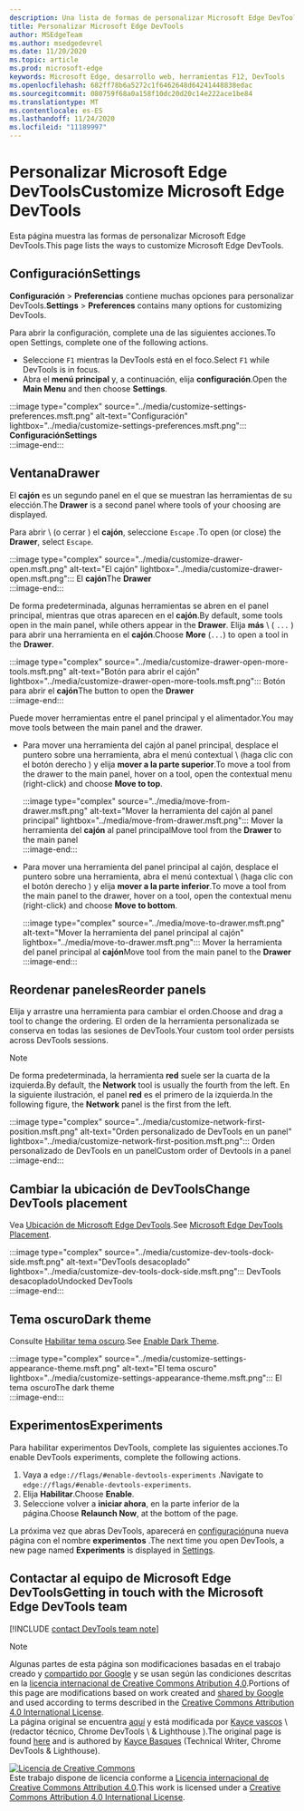 ```yaml
---
description: Una lista de formas de personalizar Microsoft Edge DevTools
title: Personalizar Microsoft Edge DevTools
author: MSEdgeTeam
ms.author: msedgedevrel
ms.date: 11/20/2020
ms.topic: article
ms.prod: microsoft-edge
keywords: Microsoft Edge, desarrollo web, herramientas F12, DevTools
ms.openlocfilehash: 682ff78b6a5272c1f6462648d64241448838edac
ms.sourcegitcommit: 080759f68a0a158f10dc20d20c14e222ace1be84
ms.translationtype: MT
ms.contentlocale: es-ES
ms.lasthandoff: 11/24/2020
ms.locfileid: "11189997"
---
```

<!-- Copyright Kayce Basques 

   Licensed under the Apache License, Version 2.0 (the "License");
   you may not use this file except in compliance with the License.
   You may obtain a copy of the License at

       https://www.apache.org/licenses/LICENSE-2.0

   Unless required by applicable law or agreed to in writing, software
   distributed under the License is distributed on an "AS IS" BASIS,
   WITHOUT WARRANTIES OR CONDITIONS OF ANY KIND, either express or implied.
   See the License for the specific language governing permissions and
   limitations under the License.  -->

# <span data-ttu-id="acaa6-104">Personalizar Microsoft Edge DevTools</span><span class="sxs-lookup"><span data-stu-id="acaa6-104">Customize Microsoft Edge DevTools</span></span>  

<span data-ttu-id="acaa6-105">Esta página muestra las formas de personalizar Microsoft Edge DevTools.</span><span class="sxs-lookup"><span data-stu-id="acaa6-105">This page lists the ways to customize Microsoft Edge DevTools.</span></span>  

## <span data-ttu-id="acaa6-106">Configuración</span><span class="sxs-lookup"><span data-stu-id="acaa6-106">Settings</span></span>  

<span data-ttu-id="acaa6-107">**Configuración**  >  **Preferencias** contiene muchas opciones para personalizar DevTools.</span><span class="sxs-lookup"><span data-stu-id="acaa6-107">**Settings** > **Preferences** contains many options for customizing DevTools.</span></span>  

<span data-ttu-id="acaa6-108">Para abrir la configuración, complete una de las siguientes acciones.</span><span class="sxs-lookup"><span data-stu-id="acaa6-108">To open Settings, complete one of the following actions.</span></span>  

*   <span data-ttu-id="acaa6-109">Seleccione `F1` mientras la DevTools está en el foco.</span><span class="sxs-lookup"><span data-stu-id="acaa6-109">Select `F1` while DevTools is in focus.</span></span>  
*   <span data-ttu-id="acaa6-110">Abra el **menú principal** y, a continuación, elija **configuración**.</span><span class="sxs-lookup"><span data-stu-id="acaa6-110">Open the **Main Menu** and then choose **Settings**.</span></span>  
    
:::image type="complex" source="../media/customize-settings-preferences.msft.png" alt-text="Configuración" lightbox="../media/customize-settings-preferences.msft.png":::
   **<span data-ttu-id="acaa6-112">Configuración</span><span class="sxs-lookup"><span data-stu-id="acaa6-112">Settings</span></span>**  
:::image-end:::  

## <span data-ttu-id="acaa6-113">Ventana</span><span class="sxs-lookup"><span data-stu-id="acaa6-113">Drawer</span></span>  

<span data-ttu-id="acaa6-114">El **cajón** es un segundo panel en el que se muestran las herramientas de su elección.</span><span class="sxs-lookup"><span data-stu-id="acaa6-114">The **Drawer** is a second panel where tools of your choosing are displayed.</span></span>  

<span data-ttu-id="acaa6-115">Para abrir \ (o cerrar \) el **cajón**, seleccione `Escape` .</span><span class="sxs-lookup"><span data-stu-id="acaa6-115">To open \(or close\) the **Drawer**, select `Escape`.</span></span>  

:::image type="complex" source="../media/customize-drawer-open.msft.png" alt-text="El cajón" lightbox="../media/customize-drawer-open.msft.png":::
   <span data-ttu-id="acaa6-117">El **cajón**</span><span class="sxs-lookup"><span data-stu-id="acaa6-117">The **Drawer**</span></span>  
:::image-end:::  

<span data-ttu-id="acaa6-118">De forma predeterminada, algunas herramientas se abren en el panel principal, mientras que otras aparecen en el **cajón**.</span><span class="sxs-lookup"><span data-stu-id="acaa6-118">By default, some tools open in the main panel, while others appear in the **Drawer**.</span></span>  <span data-ttu-id="acaa6-119">Elija **más** \ ( `...` ) para abrir una herramienta en el **cajón**.</span><span class="sxs-lookup"><span data-stu-id="acaa6-119">Choose **More** \(`...`) to open a tool in the **Drawer**.</span></span>  

:::image type="complex" source="../media/customize-drawer-open-more-tools.msft.png" alt-text="Botón para abrir el cajón" lightbox="../media/customize-drawer-open-more-tools.msft.png":::
   <span data-ttu-id="acaa6-121">Botón para abrir el **cajón**</span><span class="sxs-lookup"><span data-stu-id="acaa6-121">The button to open the **Drawer**</span></span>  
:::image-end:::  

<span data-ttu-id="acaa6-122">Puede mover herramientas entre el panel principal y el alimentador.</span><span class="sxs-lookup"><span data-stu-id="acaa6-122">You may move tools between the main panel and the drawer.</span></span>  

*   <span data-ttu-id="acaa6-123">Para mover una herramienta del cajón al panel principal, desplace el puntero sobre una herramienta, abra el menú contextual \ (haga clic con el botón derecho \) y elija **mover a la parte superior**.</span><span class="sxs-lookup"><span data-stu-id="acaa6-123">To move a tool from the drawer to the main panel, hover on a tool, open the contextual menu \(right-click\) and choose **Move to top**.</span></span>  
    
    :::image type="complex" source="../media/move-from-drawer.msft.png" alt-text="Mover la herramienta del cajón al panel principal" lightbox="../media/move-from-drawer.msft.png":::
       <span data-ttu-id="acaa6-125">Mover la herramienta del **cajón** al panel principal</span><span class="sxs-lookup"><span data-stu-id="acaa6-125">Move tool from the **Drawer** to the main panel</span></span>  
    :::image-end:::  
    
*   <span data-ttu-id="acaa6-126">Para mover una herramienta del panel principal al cajón, desplace el puntero sobre una herramienta, abra el menú contextual \ (haga clic con el botón derecho \) y elija **mover a la parte inferior**.</span><span class="sxs-lookup"><span data-stu-id="acaa6-126">To move a tool from the main panel to the drawer, hover on a tool, open the contextual menu \(right-click\) and choose **Move to bottom**.</span></span>  
    
    :::image type="complex" source="../media/move-to-drawer.msft.png" alt-text="Mover la herramienta del panel principal al cajón" lightbox="../media/move-to-drawer.msft.png":::
       <span data-ttu-id="acaa6-128">Mover la herramienta del panel principal al **cajón**</span><span class="sxs-lookup"><span data-stu-id="acaa6-128">Move tool from the main panel to the **Drawer**</span></span>
    :::image-end:::  
    

## <span data-ttu-id="acaa6-129">Reordenar paneles</span><span class="sxs-lookup"><span data-stu-id="acaa6-129">Reorder panels</span></span>  

<span data-ttu-id="acaa6-130">Elija y arrastre una herramienta para cambiar el orden.</span><span class="sxs-lookup"><span data-stu-id="acaa6-130">Choose and drag a tool to change the ordering.</span></span>  <span data-ttu-id="acaa6-131">El orden de la herramienta personalizada se conserva en todas las sesiones de DevTools.</span><span class="sxs-lookup"><span data-stu-id="acaa6-131">Your custom tool order persists across DevTools sessions.</span></span>  

> [!NOTE]
> <span data-ttu-id="acaa6-132">De forma predeterminada, la herramienta **red** suele ser la cuarta de la izquierda.</span><span class="sxs-lookup"><span data-stu-id="acaa6-132">By default, the **Network** tool is usually the fourth from the left.</span></span>  <span data-ttu-id="acaa6-133">En la siguiente ilustración, el panel **red** es el primero de la izquierda.</span><span class="sxs-lookup"><span data-stu-id="acaa6-133">In the following figure, the **Network** panel is the first from the left.</span></span>  

:::image type="complex" source="../media/customize-network-first-position.msft.png" alt-text="Orden personalizado de DevTools en un panel" lightbox="../media/customize-network-first-position.msft.png":::
   <span data-ttu-id="acaa6-135">Orden personalizado de DevTools en un panel</span><span class="sxs-lookup"><span data-stu-id="acaa6-135">Custom order of Devtools in a panel</span></span>  
:::image-end:::  

## <span data-ttu-id="acaa6-136">Cambiar la ubicación de DevTools</span><span class="sxs-lookup"><span data-stu-id="acaa6-136">Change DevTools placement</span></span>  

<span data-ttu-id="acaa6-137">Vea [Ubicación de Microsoft Edge DevTools][DevToolsPlacement].</span><span class="sxs-lookup"><span data-stu-id="acaa6-137">See [Microsoft Edge DevTools Placement][DevToolsPlacement].</span></span>  

:::image type="complex" source="../media/customize-dev-tools-dock-side.msft.png" alt-text="DevTools desacoplado" lightbox="../media/customize-dev-tools-dock-side.msft.png":::
   <span data-ttu-id="acaa6-139">DevTools desacoplado</span><span class="sxs-lookup"><span data-stu-id="acaa6-139">Undocked DevTools</span></span>  
:::image-end:::  

## <span data-ttu-id="acaa6-140">Tema oscuro</span><span class="sxs-lookup"><span data-stu-id="acaa6-140">Dark theme</span></span>  

<span data-ttu-id="acaa6-141">Consulte [Habilitar tema oscuro][DarkTheme].</span><span class="sxs-lookup"><span data-stu-id="acaa6-141">See [Enable Dark Theme][DarkTheme].</span></span>  

:::image type="complex" source="../media/customize-settings-appearance-theme.msft.png" alt-text="El tema oscuro" lightbox="../media/customize-settings-appearance-theme.msft.png":::
   <span data-ttu-id="acaa6-143">El tema oscuro</span><span class="sxs-lookup"><span data-stu-id="acaa6-143">The dark theme</span></span>  
:::image-end:::  

## <span data-ttu-id="acaa6-144">Experimentos</span><span class="sxs-lookup"><span data-stu-id="acaa6-144">Experiments</span></span>  

<span data-ttu-id="acaa6-145">Para habilitar experimentos DevTools, complete las siguientes acciones.</span><span class="sxs-lookup"><span data-stu-id="acaa6-145">To enable DevTools experiments, complete the following actions.</span></span>  

1.  <span data-ttu-id="acaa6-146">Vaya a `edge://flags/#enable-devtools-experiments` .</span><span class="sxs-lookup"><span data-stu-id="acaa6-146">Navigate to `edge://flags/#enable-devtools-experiments`.</span></span>  
1.  <span data-ttu-id="acaa6-147">Elija **Habilitar**.</span><span class="sxs-lookup"><span data-stu-id="acaa6-147">Choose **Enable**.</span></span>  
1.  <span data-ttu-id="acaa6-148">Seleccione volver a **iniciar ahora**, en la parte inferior de la página.</span><span class="sxs-lookup"><span data-stu-id="acaa6-148">Choose **Relaunch Now**, at the bottom of the page.</span></span>  

<span data-ttu-id="acaa6-149">La próxima vez que abras DevTools, aparecerá en [configuración](#settings)una nueva página con el nombre **experimentos** .</span><span class="sxs-lookup"><span data-stu-id="acaa6-149">The next time you open DevTools, a new page named **Experiments** is displayed in [Settings](#settings).</span></span>  

## <span data-ttu-id="acaa6-150">Contactar al equipo de Microsoft Edge DevTools</span><span class="sxs-lookup"><span data-stu-id="acaa6-150">Getting in touch with the Microsoft Edge DevTools team</span></span>  

[!INCLUDE [contact DevTools team note](../includes/contact-devtools-team-note.md)]  

<!-- image links -->  

[ImageMoreIcon]: ../media/more-icon.msft.png  

<!-- links -->  

[DevToolsPlacement]: ./placement.md "Cambiar la ubicación de DevTools de Microsoft Edge | Microsoft docs"  
[DarkTheme]: ./dark-theme.md "Habilitar tema oscuro en Microsoft Edge DevTools | Microsoft docs"  

> [!NOTE]
> <span data-ttu-id="acaa6-153">Algunas partes de esta página son modificaciones basadas en el trabajo creado y [compartido por Google][GoogleSitePolicies] y se usan según las condiciones descritas en la [licencia internacional de Creative Commons Atribution 4,0][CCA4IL].</span><span class="sxs-lookup"><span data-stu-id="acaa6-153">Portions of this page are modifications based on work created and [shared by Google][GoogleSitePolicies] and used according to terms described in the [Creative Commons Attribution 4.0 International License][CCA4IL].</span></span>  
> <span data-ttu-id="acaa6-154">La página original se encuentra [aquí](https://developers.google.com/web/tools/chrome-devtools/customize/index) y está modificada por [Kayce vascos][KayceBasques] \ (redactor técnico, Chrome DevTools \ & Lighthouse \).</span><span class="sxs-lookup"><span data-stu-id="acaa6-154">The original page is found [here](https://developers.google.com/web/tools/chrome-devtools/customize/index) and is authored by [Kayce Basques][KayceBasques] \(Technical Writer, Chrome DevTools \& Lighthouse\).</span></span>  

[![Licencia de Creative Commons][CCby4Image]][CCA4IL]  
<span data-ttu-id="acaa6-156">Este trabajo dispone de licencia conforme a [Licencia internacional de Creative Commons Attribution 4.0][CCA4IL].</span><span class="sxs-lookup"><span data-stu-id="acaa6-156">This work is licensed under a [Creative Commons Attribution 4.0 International License][CCA4IL].</span></span>  

[CCA4IL]: https://creativecommons.org/licenses/by/4.0  
[CCby4Image]: https://i.creativecommons.org/l/by/4.0/88x31.png  
[GoogleSitePolicies]: https://developers.google.com/terms/site-policies  
[KayceBasques]: https://developers.google.com/web/resources/contributors/kaycebasques  
